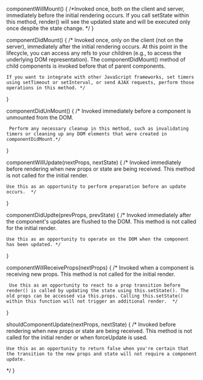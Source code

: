 componentWillMount() {
  /*Invoked once, both on the client and server, immediately before the initial rendering occurs. If you call setState within this method, render() will see the updated state and will be executed only once despite the state change. */
}

componentDidMount() {
  /* Invoked once, only on the client (not on the server), immediately after the initial rendering occurs. At this point in the lifecycle, you can access any refs to your children (e.g., to access the underlying DOM representation). The componentDidMount() method of child components is invoked before that of parent components.

    If you want to integrate with other JavaScript frameworks, set timers using setTimeout or setInterval, or send AJAX requests, perform those operations in this method. */
}

componentDidUnMount() {
  /* Invoked immediately before a component is unmounted from the DOM.

     Perform any necessary cleanup in this method, such as invalidating timers or cleaning up any DOM elements that were created in componentDidMount.*/
}

componentWillUpdate(nextProps, nextState) {
  /*  Invoked immediately before rendering when new props or state are being received. This method is not called for the initial render.

    Use this as an opportunity to perform preparation before an update occurs.  */
}

componentDidUpdte(prevProps, prevState) {
  /*  Invoked immediately after the component's updates are flushed to the DOM. This method is not called for the initial render.

    Use this as an opportunity to operate on the DOM when the component has been updated. */
}

componentWillReceiveProps(nextProps) {
  /* Invoked when a component is receiving new props. This method is not called for the initial render.

     Use this as an opportunity to react to a prop transition before render() is called by updating the state using this.setState(). The old props can be accessed via this.props. Calling this.setState() within this function will not trigger an additional render.  */
}

shouldComponentUpdate(nextProps, nextState) {
  /*  Invoked before rendering when new props or state are being received. This method is not called for the initial render or when forceUpdate is used.

    Use this as an opportunity to return false when you're certain that the transition to the new props and state will not require a component update.

  */
}
